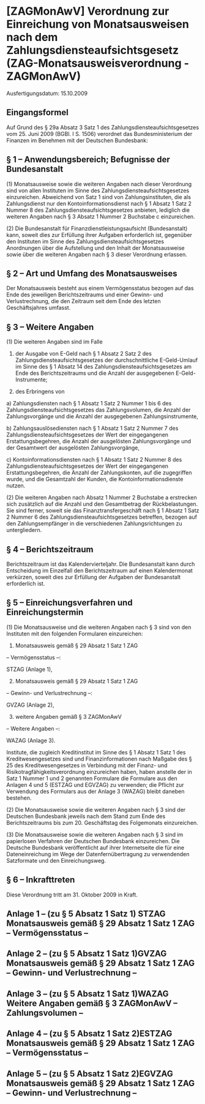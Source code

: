 # [ZAGMonAwV] Verordnung zur Einreichung von Monatsausweisen nach dem Zahlungsdiensteaufsichtsgesetz  (ZAG-Monatsausweisverordnung - ZAGMonAwV)

Ausfertigungsdatum: 15.10.2009

 

## Eingangsformel

Auf Grund des § 29a Absatz 3 Satz 1 des Zahlungsdiensteaufsichtsgesetzes vom 25. Juni 2009 (BGBl. I S. 1506) verordnet das Bundesministerium der Finanzen im Benehmen mit der Deutschen Bundesbank:


## § 1 – Anwendungsbereich; Befugnisse der Bundesanstalt

(1) Monatsausweise sowie die weiteren Angaben nach dieser Verordnung sind von allen Instituten im Sinne des Zahlungsdiensteaufsichtsgesetzes einzureichen. Abweichend von Satz 1 sind von Zahlungsinstituten, die als Zahlungsdienst nur den Kontoinformationsdienst nach § 1 Absatz 1 Satz 2 Nummer 8 des Zahlungsdiensteaufsichtsgesetzes anbieten, lediglich die weiteren Angaben nach § 3 Absatz 1 Nummer 2 Buchstabe c einzureichen.

(2) Die Bundesanstalt für Finanzdienstleistungsaufsicht (Bundesanstalt) kann, soweit dies zur Erfüllung ihrer Aufgaben erforderlich ist, gegenüber den Instituten im Sinne des Zahlungsdiensteaufsichtsgesetzes Anordnungen über die Aufstellung und den Inhalt der Monatsausweise sowie über die weiteren Angaben nach § 3 dieser Verordnung erlassen.


## § 2 – Art und Umfang des Monatsausweises

Der Monatsausweis besteht aus einem Vermögensstatus bezogen auf das Ende des jeweiligen Berichtszeitraums und einer Gewinn- und Verlustrechnung, die den Zeitraum seit dem Ende des letzten Geschäftsjahres umfasst.


## § 3 – Weitere Angaben

(1) Die weiteren Angaben sind im Falle

1. der Ausgabe von E-Geld nach § 1 Absatz 2 Satz 2 des Zahlungsdiensteaufsichtsgesetzes der durchschnittliche E-Geld-Umlauf im Sinne des § 1 Absatz 14 des Zahlungsdiensteaufsichtsgesetzes am Ende des Berichtszeitraums und die Anzahl der ausgegebenen E-Geld-Instrumente;

2. des Erbringens von

a) Zahlungsdiensten nach § 1 Absatz 1 Satz 2 Nummer 1 bis 6 des Zahlungsdiensteaufsichtsgesetzes das Zahlungsvolumen, die Anzahl der Zahlungsvorgänge und die Anzahl der ausgegebenen Zahlungsinstrumente,

b) Zahlungsauslösediensten nach § 1 Absatz 1 Satz 2 Nummer 7 des Zahlungsdiensteaufsichtsgesetzes der Wert der eingegangenen Erstattungsbegehren, die Anzahl der ausgelösten Zahlungsvorgänge und der Gesamtwert der ausgelösten Zahlungsvorgänge,

c) Kontoinformationsdiensten nach § 1 Absatz 1 Satz 2 Nummer 8 des Zahlungsdiensteaufsichtsgesetzes der Wert der eingegangenen Erstattungsbegehren, die Anzahl der Zahlungskonten, auf die zugegriffen wurde, und die Gesamtzahl der Kunden, die Kontoinformationsdienste nutzen.

(2) Die weiteren Angaben nach Absatz 1 Nummer 2 Buchstabe a erstrecken sich zusätzlich auf die Anzahl und den Gesamtbetrag der Rückbelastungen. Sie sind ferner, soweit sie das Finanztransfergeschäft nach § 1 Absatz 1 Satz 2 Nummer 6 des Zahlungsdiensteaufsichtsgesetzes betreffen, bezogen auf den Zahlungsempfänger in die verschiedenen Zahlungsrichtungen zu untergliedern.


## § 4 – Berichtszeitraum

Berichtszeitraum ist das Kalendervierteljahr. Die Bundesanstalt kann durch Entscheidung im Einzelfall den Berichtszeitraum auf einen Kalendermonat verkürzen, soweit dies zur Erfüllung der Aufgaben der Bundesanstalt erforderlich ist.


## § 5 – Einreichungsverfahren und Einreichungstermin

(1) Die Monatsausweise und die weiteren Angaben nach § 3 sind von den Instituten mit den folgenden Formularen einzureichen:

1. Monatsausweis gemäß § 29 Absatz 1 Satz 1 ZAG

– Vermögensstatus –:

STZAG (Anlage 1),

2. Monatsausweis gemäß § 29 Absatz 1 Satz 1 ZAG

– Gewinn- und Verlustrechnung –:

GVZAG (Anlage 2),

3. weitere Angaben gemäß § 3 ZAGMonAwV

– Weitere Angaben –:

WAZAG (Anlage 3).

Institute, die zugleich Kreditinstitut im Sinne des § 1 Absatz 1 Satz 1 des Kreditwesengesetzes sind und Finanzinformationen nach Maßgabe des § 25 des Kreditwesengesetzes in Verbindung mit der Finanz- und Risikotragfähigkeitsverordnung einzureichen haben, haben anstelle der in Satz 1 Nummer 1 und 2 genannten Formulare die Formulare aus den Anlagen 4 und 5 (ESTZAG und EGVZAG) zu verwenden; die Pflicht zur Verwendung des Formulars aus der Anlage 3 (WAZAG) bleibt daneben bestehen.

(2) Die Monatsausweise sowie die weiteren Angaben nach § 3 sind der Deutschen Bundesbank jeweils nach dem Stand zum Ende des Berichtszeitraums bis zum 20. Geschäftstag des Folgemonats einzureichen.

(3) Die Monatsausweise sowie die weiteren Angaben nach § 3 sind im papierlosen Verfahren der Deutschen Bundesbank einzureichen. Die Deutsche Bundesbank veröffentlicht auf ihrer Internetseite die für eine Dateneinreichung im Wege der Datenfernübertragung zu verwendenden Satzformate und den Einreichungsweg.


## § 6 – Inkrafttreten

Diese Verordnung tritt am 31. Oktober 2009 in Kraft.


## Anlage 1 – (zu § 5 Absatz 1 Satz 1) STZAG Monatsausweis gemäß § 29 Absatz 1 Satz 1 ZAG – Vermögensstatus –


## Anlage 2 – (zu § 5 Absatz 1 Satz 1)GVZAG Monatsausweis gemäß § 29 Absatz 1 Satz 1 ZAG – Gewinn- und Verlustrechnung –


## Anlage 3 – (zu § 5 Absatz 1 Satz 1)WAZAG Weitere Angaben gemäß § 3 ZAGMonAwV – Zahlungsvolumen –


## Anlage 4 – (zu § 5 Absatz 1 Satz 2)ESTZAG Monatsausweis gemäß § 29 Absatz 1 Satz 1 ZAG – Vermögensstatus –


## Anlage 5 – (zu § 5 Absatz 1 Satz 2)EGVZAG Monatsausweis gemäß § 29 Absatz 1 Satz 1 ZAG – Gewinn- und Verlustrechnung –
